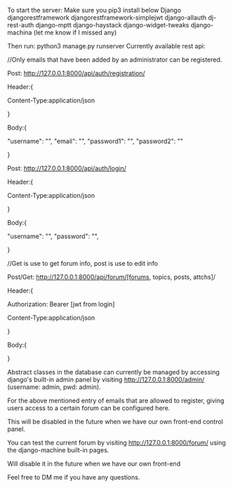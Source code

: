 To start the server:
Make sure you pip3 install below
Django 
djangorestframework 
djangorestframework-simplejwt 
django-allauth dj-rest-auth 
django-mptt 
django-haystack 
django-widget-tweaks 
django-machina
(let me know if I missed any)

Then run: python3 manage.py runserver
Currently available rest api:

//Only emails that have been added by an administrator can be registered.

Post: http://127.0.0.1:8000/api/auth/registration/

Header:{

Content-Type:application/json

}

Body:{

  "username": "",
  "email": "",
  "password1": "",
  "password2": ""
  
}


Post: http://127.0.0.1:8000/api/auth/login/

Header:{

Content-Type:application/json

}

Body:{

  "username": "",
  "password": "",
  
}


//Get is use to get forum info, post is use to edit info

Post/Get: http://127.0.0.1:8000/api/forum/[forums, topics, posts, attchs]/

Header:{

Authorization: Bearer [jwt from login]

Content-Type:application/json

}

Body:{

}

Abstract classes in the database can currently be managed by accessing django's built-in admin panel by visiting http://127.0.0.1:8000/admin/  (username: admin, pwd: admin). 

For the above mentioned entry of emails that are allowed to register, giving users access to a certain forum can be configured here. 

This will be disabled in the future when we have our own front-end control panel.

You can test the current forum by visiting http://127.0.0.1:8000/forum/ using the django-machine built-in pages. 

Will disable it in the future when we have our own front-end



Feel free to DM me if you have any questions.




